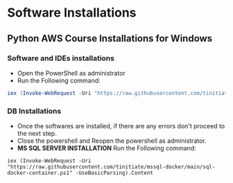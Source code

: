 # Software Installations
## Python AWS Course Installations for Windows

### Software and IDEs installations
* Open the PowerShell as administrator 
* Run the Following command:
```ps1
iex (Invoke-WebRequest -Uri "https://raw.githubusercontent.com/tinitiate/powershell/main/Installs.ps1" -UseBasicParsing).Content
```

### DB Installations
* Once the softwares are installed, if there are any errors don't proceed to the next step.
* Close the powershell and Reopen the powershell as administrator.
* **MS SQL SERVER INSTALLATION** Run the Following command:
```
iex (Invoke-WebRequest -Uri "https://raw.githubusercontent.com/tinitiate/mssql-docker/main/sql-docker-container.ps1" -UseBasicParsing).Content
```

